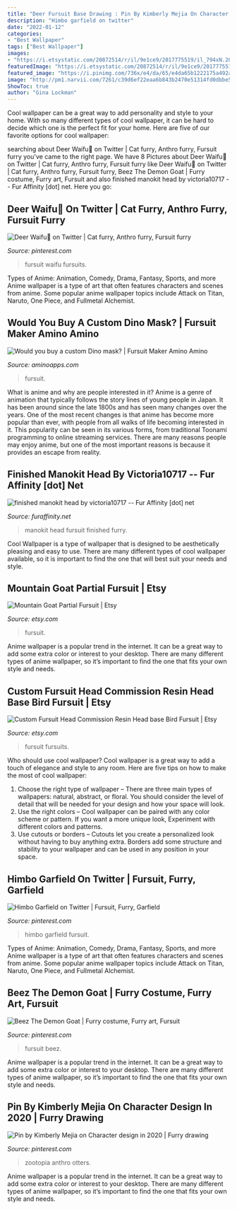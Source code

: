 ```yaml
---
title: "Deer Fursuit Base Drawing : Pin By Kimberly Mejia On Character Design In 2020"
description: "Himbo garfield on twitter"
date: "2022-01-12"
categories:
- "Best Wallpaper"
tags: ["Best Wallpaper"]
images:
- "https://i.etsystatic.com/20872514/r/il/9e1ce9/2017775519/il_794xN.2017775519_axxp.jpg"
featuredImage: "https://i.etsystatic.com/20872514/r/il/9e1ce9/2017775519/il_794xN.2017775519_axxp.jpg"
featured_image: "https://i.pinimg.com/736x/e4/da/65/e4da65b1222175a492a18a4841c31d53.jpg"
image: "http://pm1.narvii.com/7261/c39d6ef22eaa6b843b2470e51314fd0dbbe5d664r1-1536-2048v2_uhq.jpg"
ShowToc: true
author: "Gina Lockman"
---
```



Cool wallpaper can be a great way to add personality and style to your home. With so many different types of cool wallpaper, it can be hard to decide which one is the perfect fit for your home. Here are five of our favorite options for cool wallpaper: 

	

		
searching about Deer Waifu🦌 on Twitter | Cat furry, Anthro furry, Fursuit furry you've came to the right page. We have 8 Pictures about Deer Waifu🦌 on Twitter | Cat furry, Anthro furry, Fursuit furry like Deer Waifu🦌 on Twitter | Cat furry, Anthro furry, Fursuit furry, Beez The Demon Goat | Furry costume, Furry art, Fursuit and also finished manokit head by victoria10717 -- Fur Affinity [dot] net. Here you go:
		
    
## Deer Waifu🦌 On Twitter | Cat Furry, Anthro Furry, Fursuit Furry

<img loading=lazy src="https://i.pinimg.com/736x/7a/c9/00/7ac900bfea2b1bce7ebc5da25d13f205.jpg" onerror="this.onerror=null;this.src='https://tse3.mm.bing.net/th?id=OIP.3enr6l2DQvE5huqbS4ySWQHaLH&amp;pid=15.1';" alt="Deer Waifu🦌 on Twitter | Cat furry, Anthro furry, Fursuit furry">

_Source: pinterest.com_

>fursuit waifu fursuits. 

	

Types of Anime: Animation, Comedy, Drama, Fantasy, Sports, and more
Anime wallpaper is a type of art that often features characters and scenes from anime. Some popular anime wallpaper topics include Attack on Titan, Naruto, One Piece, and Fullmetal Alchemist.

    
## Would You Buy A Custom Dino Mask? | Fursuit Maker Amino Amino

<img loading=lazy src="http://pm1.narvii.com/7261/c39d6ef22eaa6b843b2470e51314fd0dbbe5d664r1-1536-2048v2_uhq.jpg" onerror="this.onerror=null;this.src='https://tse2.mm.bing.net/th?id=OIP.lWkIvTfGjPNLAnCqxZkGpQHaJ4&amp;pid=15.1';" alt="Would you buy a custom Dino mask? | Fursuit Maker Amino Amino">

_Source: aminoapps.com_

>fursuit. 

	

What is anime and why are people interested in it?
Anime is a genre of animation that typically follows the story lines of young people in Japan. It has been around since the late 1800s and has seen many changes over the years. One of the most recent changes is that anime has become more popular than ever, with people from all walks of life becoming interested in it. This popularity can be seen in its various forms, from traditional Toonami programming to online streaming services. There are many reasons people may enjoy anime, but one of the most important reasons is because it provides an escape from reality.

    
## Finished Manokit Head By Victoria10717 -- Fur Affinity [dot] Net

<img loading=lazy src="http://t.facdn.net/24272014@800-1501036368.jpg" onerror="this.onerror=null;this.src='https://tse4.mm.bing.net/th?id=OIP.R9L9zdBbYsCMS-wG0IS1DAHaJ4&amp;pid=15.1';" alt="finished manokit head by victoria10717 -- Fur Affinity [dot] net">

_Source: furaffinity.net_

>manokit head fursuit finished furry. 

	

Cool Wallpaper is a type of wallpaper that is designed to be aesthetically pleasing and easy to use. There are many different types of cool wallpaper available, so it is important to find the one that will best suit your needs and style.

    
## Mountain Goat Partial Fursuit | Etsy

<img loading=lazy src="https://i.etsystatic.com/20872514/r/il/9e1ce9/2017775519/il_794xN.2017775519_axxp.jpg" onerror="this.onerror=null;this.src='https://tse4.mm.bing.net/th?id=OIP.vqQ09OkMPvrSLWC6E5rlSAHaJG&amp;pid=15.1';" alt="Mountain Goat Partial Fursuit | Etsy">

_Source: etsy.com_

>fursuit. 

	

Anime wallpaper is a popular trend in the internet. It can be a great way to add some extra color or interest to your desktop. There are many different types of anime wallpaper, so it’s important to find the one that fits your own style and needs.

    
## Custom Fursuit Head Commission Resin Head Base Bird Fursuit | Etsy

<img loading=lazy src="https://i.etsystatic.com/8702122/r/il/504d67/2046389534/il_794xN.2046389534_fgqa.jpg" onerror="this.onerror=null;this.src='https://tse4.mm.bing.net/th?id=OIP.26vJNmyQ7VCqWk5QDbrAHgHaJ4&amp;pid=15.1';" alt="Custom Fursuit Head Commission Resin Head base Bird Fursuit | Etsy">

_Source: etsy.com_

>fursuit fursuits. 

	

Who should use cool wallpaper?
Cool wallpaper is a great way to add a touch of elegance and style to any room. Here are five tips on how to make the most of cool wallpaper: 
1) Choose the right type of wallpaper – There are three main types of wallpapers: natural, abstract, or floral. You should consider the level of detail that will be needed for your design and how your space will look. 
2) Use the right colors – Cool wallpaper can be paired with any color scheme or pattern. If you want a more unique look, Experiment with different colors and patterns. 
3) Use cutouts or borders – Cutouts let you create a personalized look without having to buy anything extra. Borders add some structure and stability to your wallpaper and can be used in any position in your space.

    
## Himbo Garfield On Twitter | Fursuit, Furry, Garfield

<img loading=lazy src="https://i.pinimg.com/736x/e4/da/65/e4da65b1222175a492a18a4841c31d53.jpg" onerror="this.onerror=null;this.src='https://tse3.mm.bing.net/th?id=OIP.FuY0K96pWeqpAlRFU0CuiwHaNC&amp;pid=15.1';" alt="Himbo Garfield on Twitter | Fursuit, Furry, Garfield">

_Source: pinterest.com_

>himbo garfield fursuit. 

	

Types of Anime: Animation, Comedy, Drama, Fantasy, Sports, and more
Anime wallpaper is a type of art that often features characters and scenes from anime. Some popular anime wallpaper topics include Attack on Titan, Naruto, One Piece, and Fullmetal Alchemist.

    
## Beez The Demon Goat | Furry Costume, Furry Art, Fursuit

<img loading=lazy src="https://i.pinimg.com/736x/57/36/60/573660560ba4aec7a84f194917b4a6c2.jpg" onerror="this.onerror=null;this.src='https://tse3.mm.bing.net/th?id=OIP.gHwgPiqPJwN2EPeIb4115QHaLH&amp;pid=15.1';" alt="Beez The Demon Goat | Furry costume, Furry art, Fursuit">

_Source: pinterest.com_

>fursuit beez. 

	

Anime wallpaper is a popular trend in the internet. It can be a great way to add some extra color or interest to your desktop. There are many different types of anime wallpaper, so it’s important to find the one that fits your own style and needs.

    
## Pin By Kimberly Mejia On Character Design In 2020 | Furry Drawing

<img loading=lazy src="https://i.pinimg.com/736x/44/dd/24/44dd2460e622e006c9483468006768af.jpg" onerror="this.onerror=null;this.src='https://tse2.mm.bing.net/th?id=OIP.jrBspE-BcaVM6HocWQCchQHaIe&amp;pid=15.1';" alt="Pin by Kimberly Mejia on Character design in 2020 | Furry drawing">

_Source: pinterest.com_

>zootopia anthro otters. 

	

Anime wallpaper is a popular trend in the internet. It can be a great way to add some extra color or interest to your desktop. There are many different types of anime wallpaper, so it’s important to find the one that fits your own style and needs.

